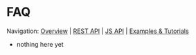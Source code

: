 # FAQ

Navigation: [Overview](overview.md) | [REST API](api/rest/README.md) | [JS API](api/js/README.md) | [Examples & Tutorials](samples_and_how_tos.md)

* nothing here yet